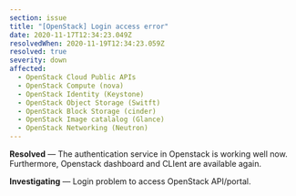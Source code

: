 ```yaml
---
section: issue
title: "[OpenStack] Login access error"
date: 2020-11-17T12:34:23.049Z
resolvedWhen: 2020-11-19T12:34:23.059Z
resolved: true
severity: down
affected:
  - OpenStack Cloud Public APIs
  - OpenStack Compute (nova)
  - OpenStack Identity (Keystone)
  - OpenStack Object Storage (Switft)
  - OpenStack Block Storage (cinder)
  - OpenStack Image catalalog (Glance)
  - OpenStack Networking (Neutron)
---
```

**Resolved** — The authentication service in Openstack is working well now. Furthermore, Openstack dashboard and CLIent are available again.

**Investigating** — Login problem to access OpenStack API/portal.
